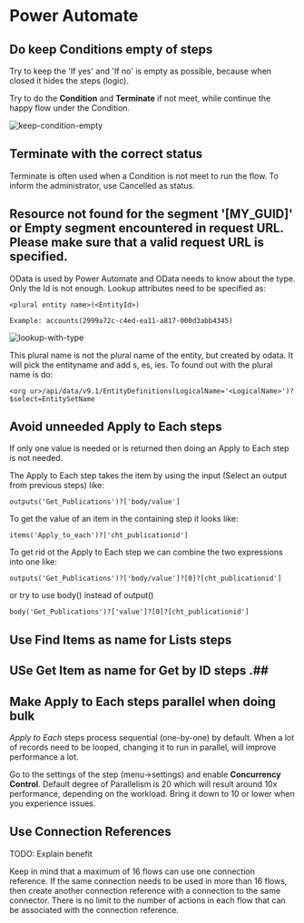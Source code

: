 # Power Automate

## Do keep Conditions empty of steps

Try to keep the 'If yes' and 'If no' is empty as possible, because when closed it hides the steps (logic).

Try to do the **Condition** and **Terminate** if not meet, while continue the happy flow under the Condition.

![keep-condition-empty](/assets/poweratomate-keep-condition-empty.png)

## Terminate with the correct status

Terminate is often used when a Condition is not meet to run the flow. To inform the administrator, use Cancelled as status.

## Resource not found for the segment '[MY_GUID]' or Empty segment encountered in request URL. Please make sure that a valid request URL is specified. ##

OData is used by Power Automate and OData needs to know about the type. Only the Id is not enough. Lookup attributes need to be specified as:
````
<plural entity name>(<EntityId>)

Example: accounts(2999a72c-c4ed-ea11-a817-000d3abb4345)
````

![lookup-with-type](/assets/powerautomate-lookup-with-type.png)

This plural name is not the plural name of the entity, but created by odata. It will pick the entityname and add s, es, ies. To found out with the plural name is do:
````
<org ur>/api/data/v9.1/EntityDefinitions(LogicalName='<LogicalName>')?$select=EntitySetName
````

## Avoid unneeded Apply to Each steps ##

If only one value is needed or is returned then doing an Apply to Each step is not needed.

The Apply to Each step takes the item by using the input (Select an output from previous steps) like:
````
outputs('Get_Publications')?['body/value']
````
To get the value of an item in the containing step it looks like:
````
items('Apply_to_each')?['cht_publicationid']
````
To get rid ot the Apply to Each step we can combine the two expressions into one like:
````
outputs('Get_Publications')?['body/value']?[0]?[cht_publicationid']
````
or try to use body() instead of output()
````
body('Get_Publications')?['value']?[0]?[cht_publicationid']
````

## Use Find Items as name for Lists steps ##

## USe Get Item as name for Get by ID steps .##

## Make Apply to Each steps parallel when doing bulk ##

*Apply to Each* steps process sequential (one-by-one) by default. When a lot of records need to be looped, changing it to run in parallel, will improve performance a lot.

Go to the settings of the step (menu->settings) and enable **Concurrency Control**. Default degree of Parallelism is 20 which will result around 10x performance, depending on the workload. Bring it down to 10 or lower when you experience issues.

## Use Connection References ##

TODO: Explain benefit

Keep in mind that a maximum of 16 flows can use one connection reference. If the same connection needs to be used in more than 16 flows, then create another connection reference with a connection to the same connector. There is no limit to the number of actions in each flow that can be associated with the connection reference.
